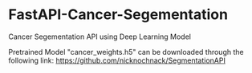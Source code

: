 # FastAPI-Cancer-Segementation
Cancer Segementation API using Deep Learning Model

Pretrained Model "cancer_weights.h5" can be downloaded through the following link:
https://github.com/nicknochnack/SegmentationAPI

